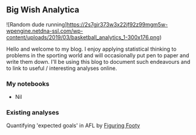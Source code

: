 ## Big Wish Analytica
![Random dude running]https://2s7gjr373w3x22jf92z99mgm5w-wpengine.netdna-ssl.com/wp-content/uploads/2019/03/basketball_analytics_1-300x176.png)

Hello and welcome to my blog. I enjoy applying statistical thinking to problems in the sporting world and will occasionally put pen to paper and write them down. I'll be using this blog to document such  endeavours and to link to useful / interesting analyses online. 

### My notebooks
 - Nil

### Existing analyses
Quantifying 'expected goals' in AFL by [Figuring Footy](https://figuringfooty.com/2016/06/29/goal-kicking-accuracy-maps-expscore/)
